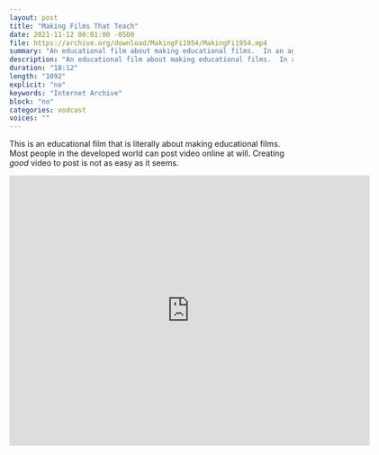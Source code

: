```yaml
---
layout: post
title: "Making Films That Teach"
date: 2021-11-12 00:01:00 -0500
file: https://archive.org/download/MakingFi1954/MakingFi1954.mp4
summary: "An educational film about making educational films.  In an age where everybody can post video online there is a need for good instructional video content."
description: "An educational film about making educational films.  In an age where everybody can post video online there is a need for good instructional video content."
duration: "18:12"
length: "1092"
explicit: "no" 
keywords: "Internet Archive"
block: "no" 
categories: vodcast
voices: ""
---
```


This is an educational film that is literally about making educational films.  Most people in the developed world can post video online at will.  Creating *good* video to post is not as easy as it seems.

<iframe src="https://archive.org/embed/MakingFi1954" width="640" height="480" frameborder="0" webkitallowfullscreen="true" mozallowfullscreen="true" allowfullscreen></iframe>
